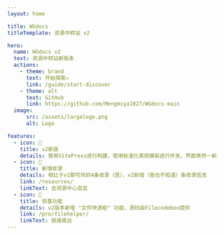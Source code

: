 ```yaml
---
layout: home

title: WGdocs
titleTemplate: 资源中转站 v2

hero:
  name: WGdocs v2
  text: 资源中转站新版本
  actions:
    - theme: brand
      text: 开始探索↗
      link: /guide/start-discover
    - theme: alt
      text: GitHub
      link: https://github.com/Mengmiya1027/WGdocs-main
  image:
      src: /assets/largelogo.png
      alt: Logo

features:
  - icon: 📝
    title: v2新版
    details: 使用VitePress进行构建，使用标准化美观模板进行开发，界面焕然一新
  - icon: 💖
    title: 新增收录
    details: 相比于v1那可怜的4条收录（恶），v2新增（我也不知道）条收录信息
    link: /resources/
    linkText: 去资源中心逛逛
  - icon: 🚀
    title: 惊喜功能
    details: v2版本新增 "文件快递柜" 功能，源码由Filecodebox提供
    link: /pro/filehelper/
    linkText: 链接直达
---
```

<Confetti />

<UpdateLogPopup />